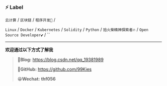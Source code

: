 ### ⚡ Label

 `云计算` / `区块链` / `程序开发🐶`  /

 `Linux` / `Docker` / `Kubernetes` / `Solidity` / `Python` / `拾火柴精神探索者🔥` / `Open Source Developer💕` / ``

---

**欢迎通过以下方式了解我**

> 🥇**Blog:** https://blog.csdn.net/qq_19381989
>
> 🥈**GitHub:** https://github.com/99Kies
>
> 😁**Wechat:** **thf056**



<!--
**99Kies/99Kies** is a ✨ _special_ ✨ repository because its `README.md` (this file) appears on your GitHub profile.

Here are some ideas to get you started:

- 🔭 I’m currently working on ...
- 🌱 I’m currently learning ...
- 👯 I’m looking to collaborate on ...
- 🤔 I’m looking for help with ...
- 💬 Ask me about ...
- 📫 How to reach me: ...
- 😄 Pronouns: ...
- ⚡ Fun fact: ...
-->
